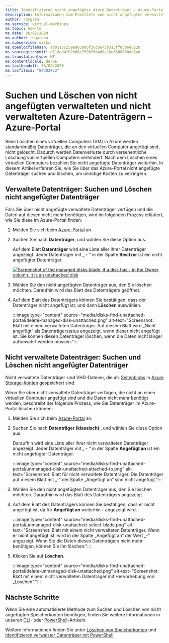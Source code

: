 ```yaml
---
title: Identifizieren nicht angefügter Azure-Datenträger – Azure-Portal
description: Informationen zum Ermitteln von nicht angefügten verwalteten und nicht verwalteten Azure-Datenträgern (VHDs/Seitenblobs) im Azure-Portal.
author: roygara
ms.service: virtual-machines
ms.topic: how-to
ms.date: 06/01/2020
ms.author: rogarana
ms.subservice: disks
ms.openlocfilehash: ad01155259ea03806f56c6e75b315ff85b606220
ms.sourcegitcommit: d118ad4fb2b66c759b70d4d8a18e6368760da3ad
ms.translationtype: HT
ms.contentlocale: de-DE
ms.lasthandoff: 06/02/2020
ms.locfileid: "84302472"
---
```

# <a name="find-and-delete-unattached-azure-managed-and-unmanaged-disks---azure-portal"></a>Suchen und Löschen von nicht angefügten verwalteten und nicht verwalteten Azure-Datenträgern – Azure-Portal

Beim Löschen eines virtuellen Computers (VM) in Azure werden standardmäßig Datenträger, die an den virtuellen Computer angefügt sind, nicht gelöscht. Dadurch werden Datenverluste durch versehentliche Löschung von virtuellen Computern verhindert. Nach dem Löschen eines virtuellen Computers bezahlen Sie nicht angefügte Datenträger weiterhin. In diesem Artikel erfahren Sie, wie Sie über das Azure-Portal nicht angefügte Datenträger suchen und löschen, um unnötige Kosten zu verringern.

## <a name="managed-disks-find-and-delete-unattached-disks"></a>Verwaltete Datenträger: Suchen und Löschen nicht angefügter Datenträger

Falls Sie über nicht angefügte verwaltete Datenträger verfügen und die Daten auf diesen nicht mehr benötigen, wird im folgenden Prozess erläutert, wie Sie diese im Azure-Portal finden:

1. Melden Sie sich beim [Azure-Portal](https://portal.azure.com/) an.
1. Suchen Sie nach **Datenträger**, und wählen Sie diese Option aus.

    Auf dem Blatt **Datenträger** wird eine Liste aller Ihrer Datenträger angezeigt. Jeder Datenträger mit „ **-** “ in der Spalte **Besitzer** ist ein nicht angefügter Datenträger.

    [![](media/disks-find-unattached-portal/managed-disk-unattached-owner.png "Screenshot of the managed disks blade, if a disk has - in the Owner column, it is an unattached disk")](media/disks-find-unattached-portal/managed-disk-owner-unattached.png#lightbox)

1. Wählen Sie den nicht angefügten Datenträger aus, den Sie löschen möchten. Daraufhin wird das Blatt des Datenträgers geöffnet.
1. Auf dem Blatt des Datenträgers können Sie bestätigen, dass der Datenträger nicht angefügt ist, und dann **Löschen** auswählen.

    :::image type="content" source="media/disks-find-unattached-portal/delete-managed-disk-unattached.png" alt-text="Screenshot: Blatt mit einem verwalteten Datenträger. Auf diesem Blatt wird „Nicht angefügt“ als Datenträgerstatus angezeigt, wenn dieser nicht angefügt ist. Sie können diesen Datenträger löschen, wenn die Daten nicht länger aufbewahrt werden müssen.":::

## <a name="unmanaged-disks-find-and-delete-unattached-disks"></a>Nicht verwaltete Datenträger: Suchen und Löschen nicht angefügter Datenträger

Nicht verwaltete Datenträger sind VHD-Dateien, die als [Seitenblobs](/rest/api/storageservices/understanding-block-blobs--append-blobs--and-page-blobs#about-page-blobs) in [Azure Storage-Konten](../storage/common/storage-account-overview.md) gespeichert sind.

Wenn Sie über nicht verwaltete Datenträger verfügen, die nicht an einen virtuellen Computer angefügt sind und die Daten nicht mehr benötigt werden, beschreibt der folgende Prozess, wie Sie Datenträger im Azure-Portal löschen können:

1. Melden Sie sich beim [Azure-Portal](https://portal.azure.com/) an.
1. Suchen Sie nach **Datenträger (klassisch)** , und wählen Sie diese Option aus.

    Daraufhin wird eine Liste aller Ihrer nicht verwalteten Datenträger angezeigt. Jeder Datenträger mit „ **-** “ in der Spalte **Angefügt an** ist ein nicht angefügter Datenträger.

    :::image type="content" source="media/disks-find-unattached-portal/unmanaged-disk-unattached-attached-to.png" alt-text="Screenshot: Blatt für nicht verwaltete Datenträger. Die Datenträger auf diesem Blatt mit „-“ der Spalte „Angefügt an“ sind nicht angefügt.":::

1. Wählen Sie den nicht angefügten Datenträger aus, den Sie löschen möchten. Daraufhin wird das Blatt des Datenträgers angezeigt.

1. Auf dem Blatt des Datenträgers können Sie bestätigen, dass er nicht angefügt ist, da für **Angefügt an** weiterhin **-** angezeigt wird.

    :::image type="content" source="media/disks-find-unattached-portal/unmanaged-disk-unattached-select-blade.png" alt-text="Screenshot: Blatt mit einem nicht verwalteten Datenträger. Wenn er nicht angefügt ist, wird in der Spalte „Angefügt an“ der Wert „-“ angezeigt. Wenn Sie die Daten dieses Datenträgers nicht mehr benötigen, können Sie ihn löschen.":::

1. Klicken Sie auf **Löschen**.

    :::image type="content" source="media/disks-find-unattached-portal/delete-unmanaged-disk-unattached.png" alt-text="Screenshot: Blatt mit einem nicht verwalteten Datenträger mit Hervorhebung von „Löschen".":::

## <a name="next-steps"></a>Nächste Schritte

Wenn Sie eine automatisierte Methode zum Suchen und Löschen von nicht angefügten Speicherkonten benötigen, finden Sie weitere Informationen in unseren [CLI](linux/find-unattached-disks.md)- oder [PowerShell](windows/find-unattached-disks.md)-Artikeln.

Weitere Informationen finden Sie unter [Löschen von Speicherkonten](../storage/common/storage-account-create.md#delete-a-storage-account) und [Identifizieren verwaister Datenträger mit PowerShell](https://blogs.technet.microsoft.com/ukplatforms/2018/02/21/azure-cost-optimisation-series-identify-orphaned-disks-using-powershell/).
